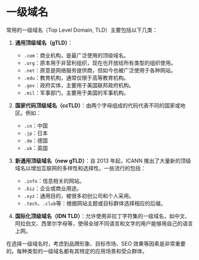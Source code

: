 # 一级域名

常用的一级域名（Top Level Domain, TLD）主要包括以下几类：

1. **通用顶级域名（gTLD）**：

   - `.com`：商业机构，是最广泛使用的顶级域名。
   - `.org`：原本用于非营利组织，现在也开放给所有类型的组织使用。
   - `.net`：原意是网络服务提供商，但如今也被广泛使用于各种网站。
   - `.edu`：教育机构，通常仅限于高等教育机构。
   - `.gov`：政府实体，主要用于美国联邦政府机构。
   - `.mil`：军事部门，主要用于美国的军事机构。

2. **国家代码顶级域名（ccTLD）**：由两个字母组成的代码代表不同的国家或地区。例如：

   - `.cn`：中国
   - `.jp`：日本
   - `.de`：德国
   - `.uk`：英国

3. **新通用顶级域名（new gTLD）**：自 2013 年起，ICANN 推出了大量新的顶级域名以增加互联网的多样性和选择性。一些流行的包括：

   - `.info`：信息相关的网站。
   - `.biz`：企业或商业用途。
   - `.xyz`：通用目的，被很多初创公司和个人采用。
   - `.tech`、`.club`等：根据网站主题或目标群体选择相应的后缀。

4. **国际化顶级域名（IDN TLD）**：允许使用非拉丁字符集的一级域名，如中文、阿拉伯文、西里尔字母等，使得全球不同语言和文字的用户能够用自己的语言上网。

在选择一级域名时，考虑到品牌形象、目标市场、SEO 效果等因素是非常重要的。每种类型的一级域名都有其特定的应用场景和受众群体。
